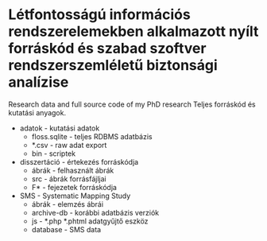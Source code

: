 # Létfontosságú információs rendszerelemekben alkalmazott nyílt forráskód és szabad szoftver rendszerszemléletű biztonsági analízise

Research data and full source code of my PhD research
Teljes forráskód és kutatási anyagok.

* adatok - kutatási adatok
	- floss.sqlite - teljes RDBMS adatbázis
	- *.csv - raw adat export
	- bin - scriptek
* disszertáció - értekezés forráskódja
	- ábrák - felhasznált ábrák
	- src - ábrák forrásfájljai
	- F* - fejezetek forráskódja
* SMS - Systematic Mapping Study
	- ábrák - elemzés ábrái
	- archive-db - korábbi adatbázis verziók
	- js - *.php *.phtml adatgyűjtő eszköz
	- database - SMS data












